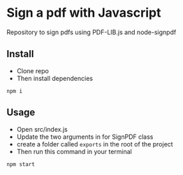 # Sign a pdf with Javascript
Repository to sign pdfs using PDF-LIB.js and node-signpdf

## Install
* Clone repo
* Then install dependencies

```
npm i
```

## Usage
* Open src/index.js
* Update the two arguments in for SignPDF class
* create a folder called `exports` in the root of the project
* Then run this command in your terminal
```
npm start
```

